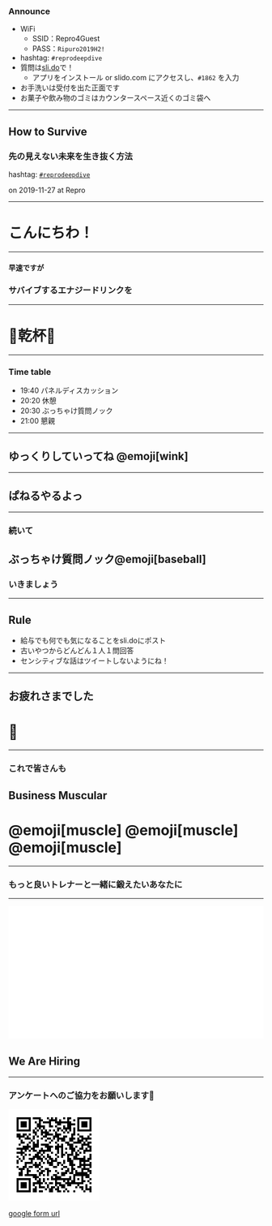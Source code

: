 ### Announce

- WiFi
  - SSID：Repro4Guest
  - PASS：`Ripuro2019H2!`
- hashtag: `#reprodeepdive`
- 質問は[sli.do](www.slido.com)で！
  - アプリをインストール or slido.com にアクセスし、`#1862` を入力
- お手洗いは受付を出た正面です
- お菓子や飲み物のゴミはカウンタースペース近くのゴミ袋へ

---

## How to Survive

### 先の見えない未来を生き抜く方法

hashtag: [`#reprodeepdive`](https://twitter.com/hashtag/reprodeepdive)

on 2019-11-27 at Repro

---

# こんにちわ！

---

#### 早速ですが
### サバイブするエナジードリンクを

---

# 🍻乾杯🥂

---

### Time table

- 19:40 パネルディスカッション
- 20:20 休憩
- 20:30 ぶっちゃけ質問ノック
- 21:00 懇親

---

## ゆっくりしていってね @emoji[wink]

---

## ぱねるやるよっ

---

### 続いて
## ぶっちゃけ質問ノック@emoji[baseball]
### いきましょう

---

## Rule

- 給与でも何でも気になることをsli.doにポスト
- 古いやつからどんどん１人１問回答
- センシティブな話はツイートしないようにね！

---

## お疲れさまでした
# 🙏

---

### これで皆さんも
## Business Muscular
# @emoji[muscle] @emoji[muscle] @emoji[muscle]

---

### もっと良いトレナーと一緒に鍛えたいあなたに

---

![](assets/images/repro/repro-logo-white.png)
## We Are Hiring

---

### アンケートへのご協力をお願いします🙏

![](/repro/2019-11-27/qr.png)

[google form url](https://docs.google.com/forms/d/e/1FAIpQLSfrGu9M6SZnTpcpvxONtxtcC45eSWcwwm51qHiF9oR-Ca_Zmg/viewform)

